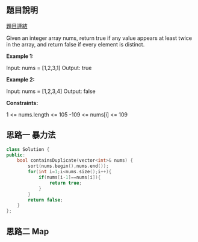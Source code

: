 ## 題目說明
[題目連結](https://leetcode.com/problems/contains-duplicate/?envType=study-plan&id=data-structure-i)

Given an integer array nums, return true if any value appears at least twice in the array, and return false if every element is distinct.

**Example 1:**

Input: nums = [1,2,3,1]
Output: true

**Example 2:**

Input: nums = [1,2,3,4]
Output: false

**Constraints:**

1 <= nums.length <= 105
-109 <= nums[i] <= 109


## 思路一 暴力法
```CPP
class Solution {
public:
    bool containsDuplicate(vector<int>& nums) {
        sort(nums.begin(),nums.end());
        for(int i=1;i<nums.size();i++){
            if(nums[i-1]==nums[i]){
                return true;
            }
        }
        return false;
    }
};
```

## 思路二 Map
